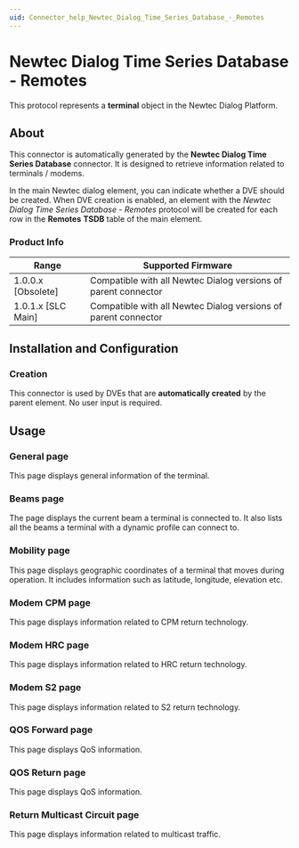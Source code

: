 ```yaml
---
uid: Connector_help_Newtec_Dialog_Time_Series_Database_-_Remotes
---
```


# Newtec Dialog Time Series Database - Remotes

This protocol represents a **terminal** object in the Newtec Dialog Platform.

## About

This connector is automatically generated by the **Newtec Dialog Time Series Database** connector. It is designed to retrieve information related to terminals / modems.

In the main Newtec dialog element, you can indicate whether a DVE should be created. When DVE creation is enabled, an element with the *Newtec Dialog Time Series Database - Remotes* protocol will be created for each row in the **Remotes** **TSDB** table of the main element.

### Product Info

| Range              | Supported Firmware                                             |
|--------------------|----------------------------------------------------------------|
| 1.0.0.x [Obsolete] | Compatible with all Newtec Dialog versions of parent connector |
| 1.0.1.x [SLC Main] | Compatible with all Newtec Dialog versions of parent connector |

## Installation and Configuration

### Creation

This connector is used by DVEs that are **automatically created** by the parent element. No user input is required.

## Usage

### General page

This page displays general information of the terminal.

### Beams page

The page displays the current beam a terminal is connected to. It also lists all the beams a terminal with a dynamic profile can connect to.

### Mobility page

This page displays geographic coordinates of a terminal that moves during operation. It includes information such as latitude, longitude, elevation etc.

### Modem CPM page

This page displays information related to CPM return technology.

### Modem HRC page

This page displays information related to HRC return technology.

### Modem S2 page

This page displays information related to S2 return technology.

### QOS Forward page

This page displays QoS information.

### QOS Return page

This page displays QoS information.

### Return Multicast Circuit page

This page displays information related to multicast traffic.
